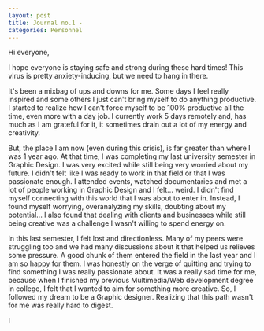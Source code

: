 ```yaml
---
layout: post
title: Journal no.1 -
categories: Personnel
---
```


Hi everyone,

I hope everyone is staying safe and strong during these hard times! This virus is pretty anxiety-inducing, but we need to hang in there.  

It's been a mixbag of ups and downs for me. Some days I feel really inspired and some others I just can't bring myself to do anything productive. I started to realize how I can't force myself to be 100% productive all the time, even more with a day job. I currently work 5 days remotely and, has much as I am grateful for it, it sometimes drain out a lot of my energy and creativity.

But, the place I am now (even during this crisis), is far greater than where I was 1 year ago. At that time, I was completing my last university semester in Graphic Design. I was very excited while still being very worried about my future. I didn't felt like I was ready to work in that field or that I was passionate enough. I attended events, watched documentaries and met a lot of people working in Graphic Design and I felt... weird. I didn't find myself connecting with this world that I was about to enter in. Instead, I found myself worrying, overanalyzing my skills, doubting about my potential... I also found that dealing with clients and businesses while still being creative was a challenge I wasn't willing to spend energy on.

In this last semester, I felt lost and directionless. Many of my peers were struggling too and we had many discussions about it that helped us relieves some pressure. A good chunk of them entered the field in the last year and I am so happy for them. I was honestly on the verge of quitting and trying to find something I was really passionate about. It was a really sad time for me, because when I finished my previous Multimedia/Web development degree in college, I felt that I wanted to aim for something more creative. So, I followed my dream to be a Graphic designer. Realizing that this path wasn't for me was really hard to digest.



I
